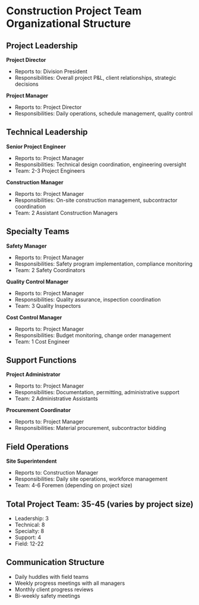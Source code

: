 # Construction Project Team Organizational Structure

## Project Leadership
**Project Director**
- Reports to: Division President
- Responsibilities: Overall project P&L, client relationships, strategic decisions

**Project Manager**
- Reports to: Project Director
- Responsibilities: Daily operations, schedule management, quality control

## Technical Leadership
**Senior Project Engineer**
- Reports to: Project Manager
- Responsibilities: Technical design coordination, engineering oversight
- Team: 2-3 Project Engineers

**Construction Manager**
- Reports to: Project Manager
- Responsibilities: On-site construction management, subcontractor coordination
- Team: 2 Assistant Construction Managers

## Specialty Teams
**Safety Manager**
- Reports to: Project Manager
- Responsibilities: Safety program implementation, compliance monitoring
- Team: 2 Safety Coordinators

**Quality Control Manager**
- Reports to: Project Manager
- Responsibilities: Quality assurance, inspection coordination
- Team: 3 Quality Inspectors

**Cost Control Manager**
- Reports to: Project Manager
- Responsibilities: Budget monitoring, change order management
- Team: 1 Cost Engineer

## Support Functions
**Project Administrator**
- Reports to: Project Manager
- Responsibilities: Documentation, permitting, administrative support
- Team: 2 Administrative Assistants

**Procurement Coordinator**
- Reports to: Project Manager
- Responsibilities: Material procurement, subcontractor bidding

## Field Operations
**Site Superintendent**
- Reports to: Construction Manager
- Responsibilities: Daily site operations, workforce management
- Team: 4-6 Foremen (depending on project size)

## Total Project Team: 35-45 (varies by project size)
- Leadership: 3
- Technical: 8
- Specialty: 8
- Support: 4
- Field: 12-22

## Communication Structure
- Daily huddles with field teams
- Weekly progress meetings with all managers
- Monthly client progress reviews
- Bi-weekly safety meetings
